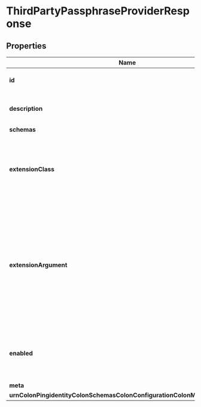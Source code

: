 

# ThirdPartyPassphraseProviderResponse


## Properties

| Name | Type | Description | Notes |
|------------ | ------------- | ------------- | -------------|
|**id** | **String** | Name of the Passphrase Provider |  |
|**description** | **String** | A description for this Passphrase Provider |  [optional] |
|**schemas** | **List&lt;EnumthirdPartyPassphraseProviderSchemaUrn&gt;** |  |  |
|**extensionClass** | **String** | The fully-qualified name of the Java class providing the logic for the Third Party Passphrase Provider. |  |
|**extensionArgument** | **List&lt;String&gt;** | The set of arguments used to customize the behavior for the Third Party Passphrase Provider. Each configuration property should be given in the form &#39;name&#x3D;value&#39;. |  [optional] |
|**enabled** | **Boolean** | Indicates whether this Passphrase Provider is enabled for use in the server. |  |
|**meta** | [**MetaMeta**](MetaMeta.md) |  |  [optional] |
|**urnColonPingidentityColonSchemasColonConfigurationColonMessagesColon20** | [**MetaUrnPingidentitySchemasConfigurationMessages20**](MetaUrnPingidentitySchemasConfigurationMessages20.md) |  |  [optional] |



